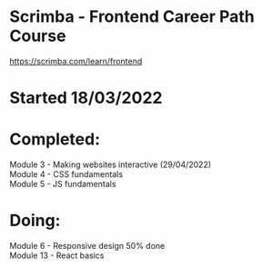 # Scrimba - Frontend Career Path Course
https://scrimba.com/learn/frontend

# Started 18/03/2022

# Completed: <br>
Module 3 - Making websites interactive (29/04/2022)<br>
Module 4 - CSS fundamentals <br>
Module 5 - JS fundamentals 

# Doing: <br>
Module 6 - Responsive design 	50% done<br>
Module 13 - React basics

